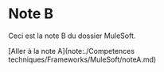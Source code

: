 # Note B

Ceci est la note B du dossier MuleSoft.

[Aller à la note A](note:./Competences techniques/Frameworks/MuleSoft/noteA.md)
